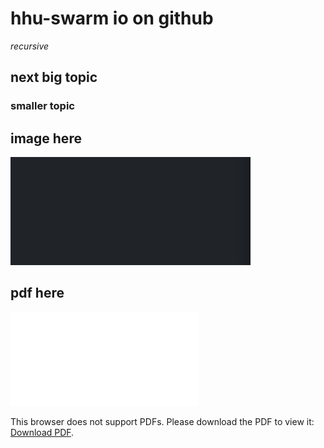# hhu-swarm io on github

*recursive*


## next big topic

### smaller topic

## image here
![image here](media/test.png)

## pdf here
<object data="media/calculation-examples.pdf" type="application/pdf" width="700px" height="700px">
    <embed src="media/calculation-examples.pdf">
        <p>This browser does not support PDFs. Please download the PDF to view it: <a href="media/calculation-examples.pdf">Download PDF</a>.</p>
    </embed>
</object>
